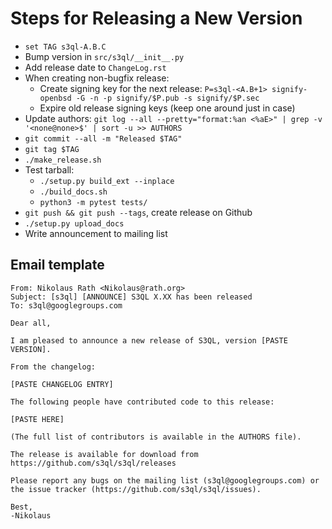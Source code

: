 # Steps for Releasing a New Version

* `set TAG s3ql-A.B.C`
* Bump version in `src/s3ql/__init__.py`
* Add release date to `ChangeLog.rst`
* When creating non-bugfix release:
  * Create signing key for the next release: `P=s3ql-<A.B+1> signify-openbsd -G -n -p signify/$P.pub -s
  signify/$P.sec`
  * Expire old release signing keys (keep one around just in case)
* Update authors: `git log --all --pretty="format:%an <%aE>" | grep -v '<none@none>$' | sort -u >> AUTHORS`
* `git commit --all -m "Released $TAG"`
* `git tag $TAG`
* `./make_release.sh`
* Test tarball:
  * `./setup.py build_ext --inplace`
  * `./build_docs.sh`
  * `python3 -m pytest tests/`
* `git push && git push --tags`, create release on Github
* `./setup.py upload_docs`
* Write announcement to mailing list

## Email template

```
From: Nikolaus Rath <Nikolaus@rath.org>
Subject: [s3ql] [ANNOUNCE] S3QL X.XX has been released
To: s3ql@googlegroups.com

Dear all,

I am pleased to announce a new release of S3QL, version [PASTE VERSION].

From the changelog:

[PASTE CHANGELOG ENTRY]

The following people have contributed code to this release:

[PASTE HERE]

(The full list of contributors is available in the AUTHORS file).

The release is available for download from
https://github.com/s3ql/s3ql/releases

Please report any bugs on the mailing list (s3ql@googlegroups.com) or
the issue tracker (https://github.com/s3ql/s3ql/issues).

Best,
-Nikolaus
```
